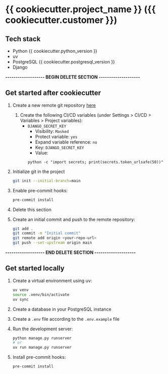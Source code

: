 # {{ cookiecutter.project_name }} ({{ cookiecutter.customer }})


## Tech stack

- Python {{ cookiecutter.python_version }}
- uv
- PostgreSQL {{ cookiecutter.postgresql_version }}
- Django


**------------------- BEGIN DELETE SECTION --------------------**

## Get started after cookiecutter

1. Create a new remote git repository [here](https://singular-code.de/projects/new)
   1. Create the following CI/CD variables (under Settings > CI/CD > Variables > Project variables):
       - `DJANGO_SECRET_KEY`
         - Visibility: `Masked`
         - Protect variable: `yes`
         - Expand variable reference: `no`
         - Key: `DJANGO_SECRET_KEY`
         - Value:
         ```shell
         python -c "import secrets; print(secrets.token_urlsafe(50))"
         ```
2. Initialize git in the project

   ```bash
   git init --initial-branch=main
   ```
3. Enable pre-commit hooks:

   ```bash
   pre-commit install
   ```

4. Delete this section

5. Create an initial commit and push to the remote repository:

   ```bash
   git add .
   git commit -m "Initial commit"
   git remote add origin <your-repo-url>
   git push --set-upstream origin main
   ```

**------------------- END DELETE SECTION --------------------**

## Get started locally

1. Create a virtual environment using uv:

   ```bash
   uv venv
   source .venv/bin/activate
   uv sync
   ```

2. Create a database in your PostgreSQL instance
3. Create a `.env` file according to the `.env.example` file
4. Run the development server:

   ```bash
   python manage.py runserver
   # or
   uv run manage.py runserver
   ```
5. Install pre-commit hooks:

   ```bash
   pre-commit install
   ```
